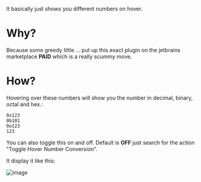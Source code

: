 It basically just shows you different numbers on hover.

# Why?
Because some greedy little ... put up this exact plugin on the jetbrains marketplace <b>PAID</b>
which is a really scummy move.

# How?

Hovering over these numbers will show you the number in decimal, binary, octal and hex.:

```
0x123
0b101
0o123
123
```

You can also toggle this on and off. Default is <b>OFF</b> just search for the action "Toggle Hover Number Conversion".

It display it like this:

![image](https://github.com/user-attachments/assets/723a616e-bfa3-4c30-a749-9c8d292144f5)
